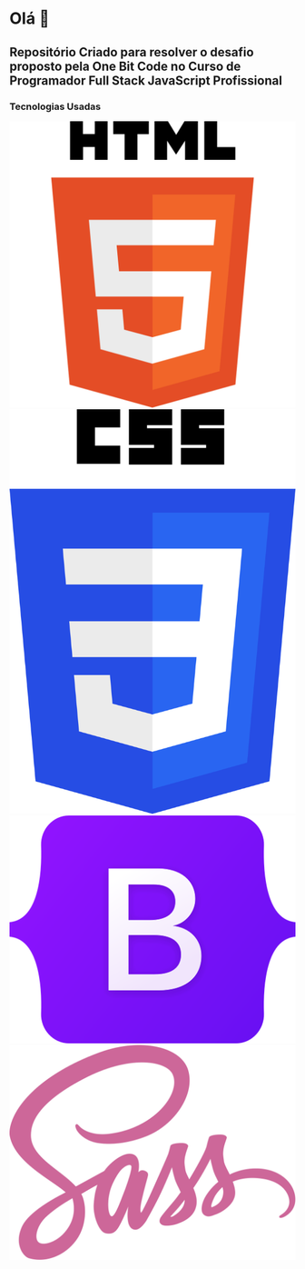 <h1>Olá 👋</h1>
<h2>Repositório Criado para resolver o desafio proposto pela One Bit Code no Curso de Programador Full Stack JavaScript Profissional</h2>
<h3>Tecnologias Usadas</h3>
<img src="./imgReadme/html.png">
<img src="./imgReadme/css-3-logo-1.png">
<img src="./imgReadme/Bootstrap_logo.png">
<img src="./imgReadme/sassLogo.png">
